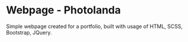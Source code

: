 # Webpage - Photolanda
 Simple webpage created for a portfolio, built with usage of HTML, SCSS, Bootstrap, JQuery.
